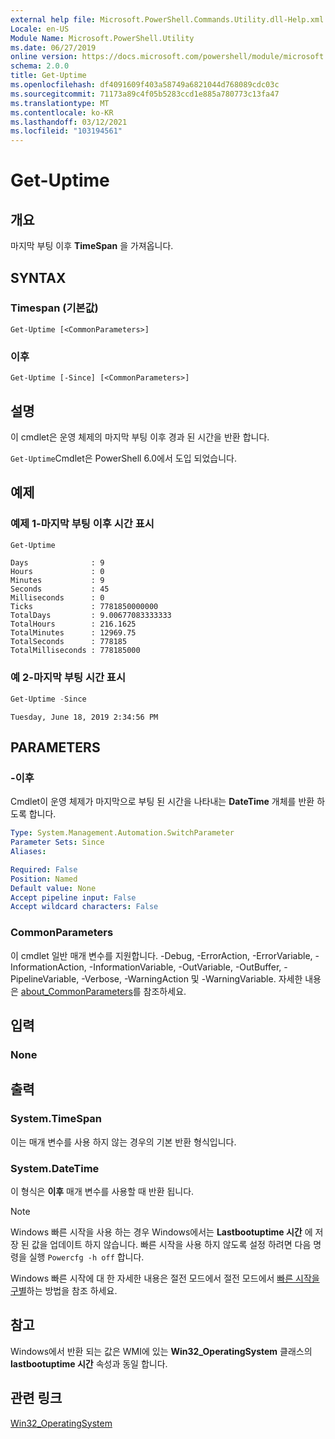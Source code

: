```yaml
---
external help file: Microsoft.PowerShell.Commands.Utility.dll-Help.xml
Locale: en-US
Module Name: Microsoft.PowerShell.Utility
ms.date: 06/27/2019
online version: https://docs.microsoft.com/powershell/module/microsoft.powershell.utility/get-uptime?view=powershell-7&WT.mc_id=ps-gethelp
schema: 2.0.0
title: Get-Uptime
ms.openlocfilehash: df4091609f403a58749a6821044d768089cdc03c
ms.sourcegitcommit: 71173a89c4f05b5283ccd1e885a780773c13fa47
ms.translationtype: MT
ms.contentlocale: ko-KR
ms.lasthandoff: 03/12/2021
ms.locfileid: "103194561"
---
```

# Get-Uptime

## 개요
마지막 부팅 이후 **TimeSpan** 을 가져옵니다.

## SYNTAX

### Timespan (기본값)

```
Get-Uptime [<CommonParameters>]
```

### 이후

```
Get-Uptime [-Since] [<CommonParameters>]
```

## 설명

이 cmdlet은 운영 체제의 마지막 부팅 이후 경과 된 시간을 반환 합니다.

`Get-Uptime`Cmdlet은 PowerShell 6.0에서 도입 되었습니다.

## 예제

### 예제 1-마지막 부팅 이후 시간 표시

```powershell
Get-Uptime
```

```Output
Days              : 9
Hours             : 0
Minutes           : 9
Seconds           : 45
Milliseconds      : 0
Ticks             : 7781850000000
TotalDays         : 9.00677083333333
TotalHours        : 216.1625
TotalMinutes      : 12969.75
TotalSeconds      : 778185
TotalMilliseconds : 778185000
```

### 예 2-마지막 부팅 시간 표시

```powershell
Get-Uptime -Since
```

```Output
Tuesday, June 18, 2019 2:34:56 PM
```

## PARAMETERS

### -이후

Cmdlet이 운영 체제가 마지막으로 부팅 된 시간을 나타내는 **DateTime** 개체를 반환 하도록 합니다.

```yaml
Type: System.Management.Automation.SwitchParameter
Parameter Sets: Since
Aliases:

Required: False
Position: Named
Default value: None
Accept pipeline input: False
Accept wildcard characters: False
```

### CommonParameters

이 cmdlet 일반 매개 변수를 지원합니다. -Debug, -ErrorAction, -ErrorVariable, -InformationAction, -InformationVariable, -OutVariable, -OutBuffer, -PipelineVariable, -Verbose, -WarningAction 및 -WarningVariable. 자세한 내용은 [about_CommonParameters](https://go.microsoft.com/fwlink/?LinkID=113216)를 참조하세요.

## 입력

### None

## 출력

### System.TimeSpan

이는 매개 변수를 사용 하지 않는 경우의 기본 반환 형식입니다.

### System.DateTime

이 형식은 **이후** 매개 변수를 사용할 때 반환 됩니다.

> [!NOTE]
> Windows 빠른 시작을 사용 하는 경우 Windows에서는 **Lastbootuptime 시간** 에 저장 된 값을 업데이트 하지 않습니다. 빠른 시작을 사용 하지 않도록 설정 하려면 다음 명령을 실행 `Powercfg -h off` 합니다.
>
> Windows 빠른 시작에 대 한 자세한 내용은 절전 모드에서 절전 모드에서 [빠른 시작을 구별](/windows-hardware/drivers/kernel/distinguishing-fast-startup-from-wake-from-hibernation)하는 방법을 참조 하세요.

## 참고

Windows에서 반환 되는 값은 WMI에 있는 **Win32_OperatingSystem** 클래스의 **lastbootuptime 시간** 속성과 동일 합니다.

## 관련 링크

[Win32_OperatingSystem](/windows/win32/cimwin32prov/win32-operatingsystem#properties)
